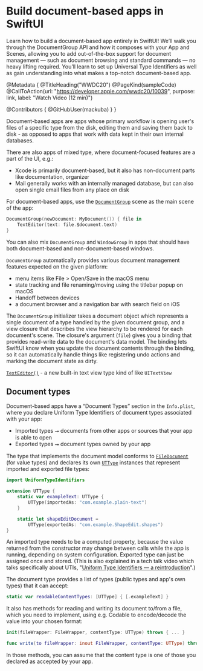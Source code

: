 # Build document-based apps in SwiftUI

Learn how to build a document-based app entirely in SwiftUI! We’ll walk you through the DocumentGroup API and how it composes with your App and Scenes, allowing you to add out-of-the-box support for document management — such as document browsing and standard commands — no heavy lifting required. You’ll learn to set up Universal Type Identifiers as well as gain understanding into what makes a top-notch document-based app.

@Metadata {
   @TitleHeading("WWDC20")
   @PageKind(sampleCode)
   @CallToAction(url: "https://developer.apple.com/wwdc20/10039", purpose: link, label: "Watch Video (12 min)")

   @Contributors {
      @GitHubUser(mackuba)
   }
}



Document-based apps are apps whose primary workflow is opening user's files of a specific type from the disk, editing them and saving them back to disk - as opposed to apps that work with data kept in their own internal databases.

There are also apps of mixed type, where document-focused features are a part of the UI, e.g.:

- Xcode is primarily document-based, but it also has non-document parts like documentation, organizer
- Mail generally works with an internally managed database, but can also open single email files from any place on disk

For document-based apps, use the [`DocumentGroup`](https://developer.apple.com/documentation/swiftui/documentgroup) scene as the main scene of the app:

```swift
DocumentGroup(newDocument: MyDocument()) { file in
    TextEditor(text: file.$document.text)
}
```

You can also mix `DocumentGroup` and `WindowGroup` in apps that should have both document-based and non-document-based windows.

`DocumentGroup` automatically provides various document management features expected on the given platform:

- menu items like File > Open/Save in the macOS menu
- state tracking and file renaming/moving using the titlebar popup on macOS
- Handoff between devices
- a document browser and a navigation bar with search field on iOS

The `DocumentGroup` initializer takes a document object which represents a single document of a type handled by the given document group, and a view closure that describes the view hierarchy to be rendered for each document's scene. The closure's argument (`file`) gives you a binding that provides read-write data to the document's data model. The binding lets SwiftUI know when you update the document contents through the binding, so it can automatically handle things like registering undo actions and marking the document state as dirty.

[`TextEditor()`](https://developer.apple.com/documentation/swiftui/texteditor) - a new built-in text view type kind of like `UITextView`


## Document types

Document-based apps have a “Document Types” section in the `Info.plist`, where you declare Uniform Type Identifiers of document types associated with your app:

- Imported types ⭢ documents from other apps or sources that your app is able to open
- Exported types ⭢ document types owned by your app


The type that implements the document model conforms to [`FileDocument`](https://developer.apple.com/documentation/swiftui/filedocument) (for value types) and declares its own [`UTType`](https://developer.apple.com/documentation/uniformtypeidentifiers/uttype) instances that represent imported and exported file types:

```swift
import UniformTypeIdentifiers

extension UTType {
    static var exampleText: UTType {
        UTType(importedAs: "com.example.plain-text")
    }

    static let shapeEditDocument =
        UTType(exportedAs: "com.example.ShapeEdit.shapes")
}
```

An imported type needs to be a computed property, because the value returned from the constructor may change between calls while the app is running, depending on system configuration. Exported type can just be assigned once and stored. (This is also explained in a tech talk video which talks specifically about UTIs, "[Uniform Type Identifiers — a reintroduction](https://developer.apple.com/videos/play/tech-talks/10696/)".)

The document type provides a list of types (public types and app's own types) that it can accept:

```swift
static var readableContentTypes: [UTType] { [.exampleText] }
```

It also has methods for reading and writing its document to/from a file, which you need to implement, using e.g. Codable to encode/decode the value into your chosen format:

```swift
init(fileWrapper: FileWrapper, contentType: UTType) throws { ... }

func write(to fileWrapper: inout FileWrapper, contentType: UTType) throws { ... }
```

In those methods, you can assume that the content type is one of those you declared as accepted by your app.
